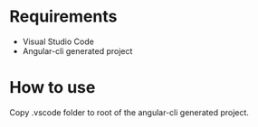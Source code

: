 # Requirements

- Visual Studio Code
- Angular-cli generated project

# How to use

Copy .vscode folder to root of the angular-cli generated project.
